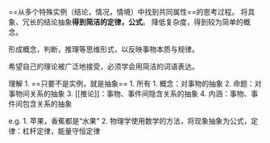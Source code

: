 ==从多个特殊实例（结论，情况，情境）中找到共同属性==的思考过程。
将具象、冗长的结论抽象**得到简洁的定律，公式**。
降低复杂度，得到较为简单的概念。

形成概念，判断，推理等思维形式，以反映事物本质与规律。

希望自己的理论被广泛地接受，必须学会用简洁的词语表达。

理解
	1. ==只要不是实例，就是抽象== 
		1. 所有
			1. 概念：对事物的抽象
			2. 命题：对事物间关系的抽象
			3. [[推论]]：事物、事件间隐含关系的抽象
			4. 内涵：事物、事件间包含关系的抽象

e.g.
	1. 苹果，香蕉都是“水果”
	2. 物理学使用数学的方法，将现象抽象为公式，定律：杠杆定律，能量守恒定律